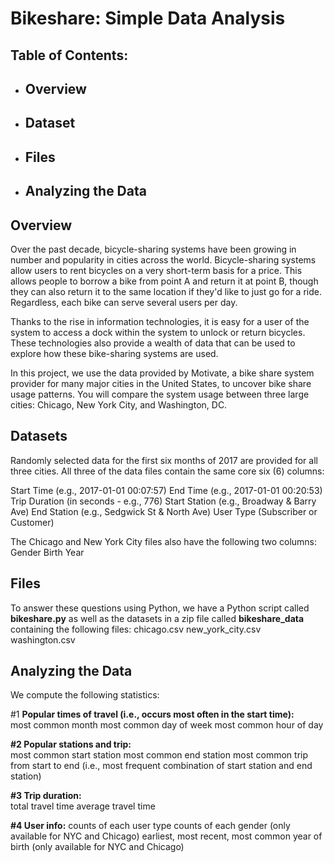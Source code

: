 # Bikeshare: Simple Data Analysis

## Table of Contents:  
  * ## Overview
  * ## Dataset
  * ## Files
  * ## Analyzing the Data

## Overview  
Over the past decade, bicycle-sharing systems have been growing in number and popularity in cities across the world. Bicycle-sharing systems allow users to rent bicycles on a very short-term basis for a price. This allows people to borrow a bike from point A and return it at point B, though they can also return it to the same location if they'd like to just go for a ride. Regardless, each bike can serve several users per day.

Thanks to the rise in information technologies, it is easy for a user of the system to access a dock within the system to unlock or return bicycles. These technologies also provide a wealth of data that can be used to explore how these bike-sharing systems are used.

In this project, we use the data provided by Motivate, a bike share system provider for many major cities in the United States, to uncover bike share usage patterns. You will compare the system usage between three large cities: Chicago, New York City, and Washington, DC.

## Datasets
Randomly selected data for the first six months of 2017 are provided for all three cities. All three of the data files contain the same core six (6) columns:

Start Time (e.g., 2017-01-01 00:07:57)
End Time (e.g., 2017-01-01 00:20:53)
Trip Duration (in seconds - e.g., 776)
Start Station (e.g., Broadway & Barry Ave)
End Station (e.g., Sedgwick St & North Ave)
User Type (Subscriber or Customer)

The Chicago and New York City files also have the following two columns:
Gender
Birth Year

## Files
To answer these questions using Python, we have a Python script called **bikeshare.py** as well as the datasets in a zip file called **bikeshare_data** containing the following files:
chicago.csv
new_york_city.csv
washington.csv

## Analyzing the Data
We compute the following statistics:

#1 **Popular times of travel (i.e., occurs most often in the start time):**  
most common month
most common day of week
most common hour of day

**#2 Popular stations and trip:**  
most common start station
most common end station
most common trip from start to end (i.e., most frequent combination of start station and end station)

**#3 Trip duration:**  
total travel time
average travel time

**#4 User info:** 
counts of each user type
counts of each gender (only available for NYC and Chicago)
earliest, most recent, most common year of birth (only available for NYC and Chicago)
